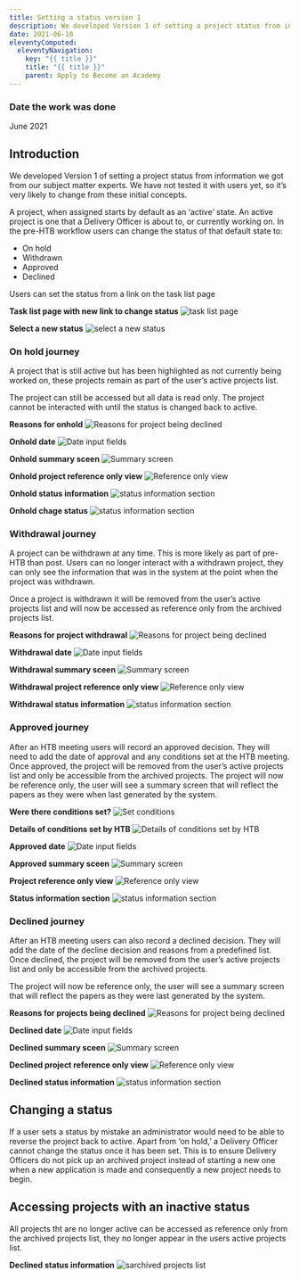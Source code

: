```yaml
---
title: Setting a status version 1
description: We developed Version 1 of setting a project status from information we got from our subject matter experts.
date: 2021-06-10
eleventyComputed:
  eleventyNavigation:
    key: "{{ title }}"
    title: "{{ title }}"
    parent: Apply to Become an Academy
---
```


### Date the work was done
June 2021

## Introduction
We developed Version 1 of setting a project status  from information we got from our subject matter experts. We have not tested it with users yet, so it’s very likely to change from these initial concepts.

A project, when assigned starts by default as an ‘active’ state. An active project is one that a Delivery Officer is about to, or currently working on. In the pre-HTB workflow users can change the status of that default state to:
-	On hold
-	Withdrawn
-	Approved
-	Declined

Users can set the status from a link on the task list page

**Task list page with new link to change status**
<img src="/images/apply-to-become-academy/status_version1/1_tasklist.png" alt="task list page">

**Select a new status**
<img src="/images/apply-to-become-academy/status_version1/2_select_status.png" alt="select a new status">

### On hold journey
A project that is still active but has been highlighted as not currently being worked on, these projects remain as part of the user’s active projects list. 

The project can still be accessed but all data is read only. The project cannot be interacted with until the status is changed back to active.

**Reasons for onhold**
<img src="/images/apply-to-become-academy/status_version1/11_onhold_reasons.png" alt="Reasons for project being declined">

**Onhold date**
<img src="/images/apply-to-become-academy/status_version1/12_onhold_dates.png" alt="Date input fields">

**Onhold summary sceen**
<img src="/images/apply-to-become-academy/status_version1/13_onhold_summary.png" alt="Summary screen">

**Onhold project reference only view**
<img src="/images/apply-to-become-academy/status_version1/14_onhold_reference.png" alt="Reference only view">

**Onhold status information**
<img src="/images/apply-to-become-academy/status_version1/14_onhold_status_details.png" alt="status information section">

**Onhold chage status**
<img src="/images/apply-to-become-academy/status_version1/16_onhold_status.png" alt="status information section">


### Withdrawal journey
A project can be withdrawn at any time. This is more likely as part of pre-HTB than post. Users can no longer interact with a withdrawn project, they can only see the information that was in the system at the point when the project was withdrawn.

Once a project is withdrawn it will be removed from the user’s active projects list and will now be accessed as reference only from the archived projects list. 

**Reasons for project withdrawal**
<img src="/images/apply-to-become-academy/status_version1/12_withdrawal_reasons.png" alt="Reasons for project being declined">

**Withdrawal date**
<img src="/images/apply-to-become-academy/status_version1/13_withdawal_dates.png" alt="Date input fields">

**Withdrawal summary sceen**
<img src="/images/apply-to-become-academy/status_version1/14_withdrawal_summary.png" alt="Summary screen">

**Withdrawal project reference only view**
<img src="/images/apply-to-become-academy/status_version1/15_withdrawal_reference.png" alt="Reference only view">

**Withdrawal status information**
<img src="/images/apply-to-become-academy/status_version1/15_withdrawal_status_details.png" alt="status information section">

### Approved journey
After an HTB meeting users will record an approved decision. They will need to add the date of approval and any conditions set at the HTB meeting. Once approved, the project will be removed from the user’s active projects list and only be accessible from the archived projects. The project will now be reference only, the user will see a summary screen that will reflect the papers as they were when last generated by the system.

**Were there conditions set?**
<img src="/images/apply-to-become-academy/status_version1/3_conditions.png" alt="Set conditions">

**Details of conditions set by HTB**
<img src="/images/apply-to-become-academy/status_version1/4_conditions_details.png" alt="Details of conditions set by HTB">

**Approved date**
<img src="/images/apply-to-become-academy/status_version1/5_dates.png" alt="Date input fields">

**Approved summary sceen**
<img src="/images/apply-to-become-academy/status_version1/6_images.png" alt="Summary screen">

**Project reference only view**
<img src="/images/apply-to-become-academy/status_version1/7_reference.png" alt="Reference only view">

**Status information section**
<img src="/images/apply-to-become-academy/status_version1/8_status_information.png" alt="status information section">

### Declined journey
After an HTB meeting users can also record a declined decision. They will add the date of the decline decision and reasons from a predefined list. Once declined, the project will be removed from the user’s active projects list and only be accessible from the archived projects. 

The project will now be reference only, the user will see a summary screen that will reflect the papers as they were last generated by the system.


**Reasons for projects being declined**
<img src="/images/apply-to-become-academy/status_version1/11_declined_reasons.png" alt="Reasons for project being declined">

**Declined date**
<img src="/images/apply-to-become-academy/status_version1/12_decined_dates.png" alt="Date input fields">

**Declined summary sceen**
<img src="/images/apply-to-become-academy/status_version1/13_declined_summary.png" alt="Summary screen">

**Declined project reference only view**
<img src="/images/apply-to-become-academy/status_version1/14_declined_reference.png" alt="Reference only view">

**Declined status information**
<img src="/images/apply-to-become-academy/status_version1/15_declined_status_details.png" alt="status information section">

## Changing a status
If a user sets a status by mistake an administrator would need to be able to reverse the project back to active. Apart from ‘on hold,’ a Delivery Officer cannot change the status once it has been set. This is to ensure Delivery Officers do not pick up an archived project instead of starting a new one when a new application is made and consequently a new project needs to begin.


 ## Accessing projects with an inactive status
All projects tht are no longer active can be accessed as reference only from the archived projects list, they no longer appear in the users active projects list.

**Declined status information**
<img src="/images/apply-to-become-academy/status_version1/archived_projects.png" alt="sarchived projects list">